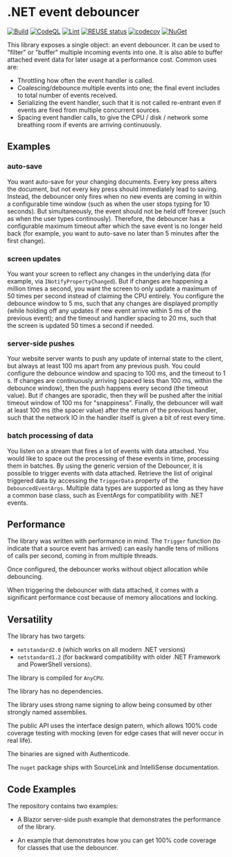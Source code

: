 <!--
SPDX-FileCopyrightText: 2021 Frans van Dorsselaer

SPDX-License-Identifier: MIT
-->

# .NET event debouncer

[![Build](https://github.com/dorssel/dotnet-debounce/actions/workflows/dotnet.yml/badge.svg?branch=master)](https://github.com/dorssel/dotnet-debounce/actions?query=workflow%3ABuild+branch%3Amaster)
[![CodeQL](https://github.com/dorssel/dotnet-debounce/actions/workflows/codeql.yml/badge.svg?branch=master)](https://github.com/dorssel/dotnet-debounce/actions?query=workflow%3ACodeQL+branch%3Amaster)
[![Lint](https://github.com/dorssel/dotnet-debounce/actions/workflows/lint.yml/badge.svg?branch=master)](https://github.com/dorssel/dotnet-debounce/actions?query=workflow%3ALint+branch%3Amaster)
[![REUSE status](https://api.reuse.software/badge/github.com/dorssel/dotnet-debounce)](https://api.reuse.software/info/github.com/dorssel/dotnet-debounce)
[![codecov](https://codecov.io/gh/dorssel/dotnet-debounce/branch/master/graph/badge.svg?token=L0QI0AZRJI)](https://codecov.io/gh/dorssel/dotnet-debounce)
[![NuGet](https://img.shields.io/nuget/v/Dorssel.Utilities.Debounce?logo=nuget)](https://www.nuget.org/packages/Dorssel.Utilities.Debounce)

This library exposes a single object: an event debouncer. It can be used to "filter" or "buffer" multiple incoming events into one.
It is also able to buffer attached event data for later usage at a performance cost.
Common uses are:

- Throttling how often the event handler is called.
- Coalescing/debounce multiple events into one; the final event includes to total number of events received.
- Serializing the event handler, such that it is not called re-entrant even if events are fired from multiple concurrent sources.
- Spacing event handler calls, to give the CPU / disk / network some breathing room if events are arriving continuously.

## Examples

### auto-save

You want auto-save for your changing documents. Every key press alters the document, but not every key press should immediately lead
to saving. Instead, the debouncer only fires when no new events are coming in within a configurable time window
(such as when the user stops typing for 10 seconds). But simultaneously,   the event should not be held off forever
(such as when the user types continously). Therefore, the debouncer has a configurable maximum
timeout after which the save event is no longer held back (for example, you want to auto-save no later than 5 minutes after the first
change).

### screen updates

You want your screen to reflect any changes in the underlying data (for example, via `INotifyPropertyChanged`). But if changes are
happening a million times a second, you want the screen to only update a maximum of 50 times per second instead of claiming the CPU entirely.
You configure the debounce window to 5 ms, such that any changes are displayed promptly (while holding off any updates if new event arrive
within 5 ms of the previous event); and the timeout and handler spacing to 20 ms,
such that the screen is updated 50 times a second if needed.

### server-side pushes

Your website server wants to push any update of internal state to the client, but always at least 100 ms apart from any previous
push. You could configure the debounce window and spacing to 100 ms, and the timeout to 1 s. If changes are continuously arriving
(spaced less than 100 ms, within the debounce window), then the push happens every second (the timeout value). But if changes
are sporadic, then they will be pushed after the initial timeout window of 100 ms for "snappiness". Finally, the debouncer will wait at least 100 ms
(the spacer value) after the return of the previous handler, such that the network IO in the handler itself is given a bit
of rest every time.

### batch processing of data

You listen on a stream that fires a lot of events with data attached. You would like to space out the processing of these events in time,
processing them in batches. By using the generic version of the Debouncer, it is possible to trigger events with data attached.
Retrieve the list of original triggered data by accessing the `TriggerData` property of the `DebouncedEventArgs`.
Multiple data types are supported as long as they have a common base class, such as EventArgs for compatibility with .NET events.

## Performance

The library was written with performance in mind. The `Trigger` function (to indicate that a source event has arrived) can easily handle
tens of millions of calls per second, coming in from multiple threads.

Once configured, the debouncer works without object allocation while debouncing.

When triggering the debouncer with data attached, it comes with a significant performance cost because of memory allocations and locking.

## Versatility

The library has two targets:

- `netstandard2.0` (which works on all modern .NET versions)
- `netstandard1.2` (for backward compatibility with older .NET Framework and PowerShell versions).

The library is compiled for `AnyCPU`.

The library has no dependencies.

The library uses strong name signing to allow being consumed by other strongly named assemblies.

The public API uses the interface design patern, which allows 100% code coverage testing with mocking (even for edge cases that will
never occur in real life).

The binaries are signed with Authenticode.

The `nuget` package ships with SourceLink and IntelliSense documentation.

## Code Examples

The repository contains two examples:

- A Blazor server-side push example that demonstrates the performance of the library.

- An example that demonstrates how you can get 100% code coverage for classes that use the debouncer.
